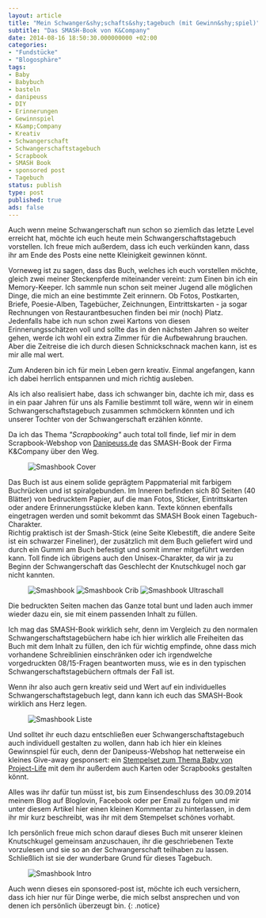 ```yaml
---
layout: article
title: "Mein Schwanger&shy;schafts&shy;tagebuch (mit Gewinn&shy;spiel)"
subtitle: "Das SMASH-Book von K&Company"
date: 2014-08-16 18:50:30.000000000 +02:00
categories:
- "Fundstücke"
- "Blogosphäre"
tags:
- Baby
- Babybuch
- basteln
- danipeuss
- DIY
- Erinnerungen
- Gewinnspiel
- K&amp;Company
- Kreativ
- Schwangerschaft
- Schwangerschaftstagebuch
- Scrapbook
- SMASH Book
- sponsored post
- Tagebuch
status: publish
type: post
published: true
ads: false
---
```

Auch wenn meine Schwangerschaft nun schon so ziemlich das letzte Level erreicht hat, möchte ich euch heute mein Schwangerschaftstagebuch vorstellen. Ich freue mich außerdem, dass ich euch verkünden kann, dass ihr am Ende des Posts eine nette Kleinigkeit gewinnen könnt.

Vorneweg ist zu sagen, dass das Buch, welches ich euch vorstellen möchte, gleich zwei meiner Steckenpferde miteinander vereint: zum Einen bin ich ein Memory-Keeper. Ich sammle nun schon seit meiner Jugend alle möglichen Dinge, die mich an eine bestimmte Zeit erinnern. Ob Fotos, Postkarten, Briefe, Poesie-Alben, Tagebücher, Zeichnungen, Eintrittskarten - ja sogar Rechnungen von Restaurantbesuchen finden bei mir (noch) Platz. Jedenfalls habe ich nun schon zwei Kartons von diesen Erinnerungsschätzen voll und sollte das in den nächsten Jahren so weiter gehen, werde ich wohl ein extra Zimmer für die Aufbewahrung brauchen. Aber die Zeitreise die ich durch diesen Schnickschnack machen kann, ist es mir alle mal wert.

Zum Anderen bin ich für mein Leben gern kreativ. Einmal angefangen, kann ich dabei herrlich entspannen und mich richtig ausleben.

Als ich also realisiert habe, dass ich schwanger bin, dachte ich mir, dass es in ein paar Jahren für uns als Familie bestimmt toll wäre, wenn wir in einem Schwangerschaftstagebuch zusammen schmöckern könnten und ich unserer Tochter von der Schwangerschaft erzählen könnte.

Da ich das Thema *"Scrapbooking"* auch total toll finde, lief mir in dem Scrapbook-Webshop von <a title="danipeuss.de" href="http://www.danipeuss.de/scrapbooking/453-smash-books-a-zubehoer/25401-smash-book-journal-folio-baby" target="_blank" rel="nofollow">Danipeuss.de</a> das SMASH-Book der Firma K&Company über den Weg.

<figure>
	<img src="{{ site.url }}/images/smashbookcover.jpg" alt="Smashbook Cover" />
</figure>

Das Buch ist aus einem solide geprägtem Pappmaterial mit farbigem Buchrücken und ist spiralgebunden. Im Inneren befinden sich 80 Seiten (40 Blätter) von bedrucktem Papier, auf die man Fotos, Sticker, Eintrittskarten oder andere Erinnerungsstücke kleben kann. Texte können ebenfalls eingetragen werden und somit bekommt das SMASH Book einen Tagebuch-Charakter.  
Richtig praktisch ist der Smash-Stick (eine Seite Klebestift, die andere Seite ist ein schwarzer Fineliner), der zusätzlich mit dem Buch geliefert wird und durch ein Gummi am Buch befestigt und somit immer mitgeführt werden kann. Toll finde ich übrigens auch den Unisex-Charakter, da wir ja zu Beginn der Schwangerschaft das Geschlecht der Knutschkugel noch gar nicht kannten.

<figure class="third">
	<img src="{{ site.url }}/images/smashbooksstest.jpg" alt="Smashbook" />
  <img src="{{ site.url }}/images/smashbookcrib.jpg" alt="Smashbook Crib" />
  <img src="{{ site.url }}/images/smashbookultraschall.jpg" alt="Smashbook Ultraschall" />
</figure>

Die bedruckten Seiten machen das Ganze total bunt und laden auch immer wieder dazu ein, sie mit einem passenden Inhalt zu füllen.

Ich mag das SMASH-Book wirklich sehr, denn im Vergleich zu den normalen Schwangerschaftstagebüchern habe ich hier wirklich alle Freiheiten das Buch mit dem Inhalt zu füllen, den ich für wichtig empfinde, ohne dass mich vorhandene Schreiblinien einschränken oder ich irgendwelche vorgedruckten 08/15-Fragen beantworten muss, wie es in den typischen Schwangerschaftstagebüchern oftmals der Fall ist.

Wenn ihr also auch gern kreativ seid und Wert auf ein individuelles Schwangerschaftstagebuch legt, dann kann ich euch das SMASH-Book wirklich ans Herz legen.

<figure>
	<img src="{{ site.url }}/images/smashbookliste.jpg" alt="Smashbook Liste" />
</figure>

Und solltet ihr euch dazu entschließen euer Schwangerschaftstagebuch auch individuell gestalten zu wollen, dann hab ich hier ein kleines Gewinnspiel für euch, denn der Danipeuss-Webshop hat netterweise ein kleines Give-away gesponsert: ein [Stempelset zum Thema Baby von Project-Life](http://www.danipeuss.de/index.php?page=shop.product_details&amp;flypage=flypage.tpl&amp;product_id=40851&amp;category_id=583&amp;option=com_virtuemart&amp;Itemid=640) mit dem ihr außerdem auch Karten oder Scrapbooks gestalten könnt.

Alles was ihr dafür tun müsst ist, bis zum Einsendeschluss des 30.09.2014 meinem Blog auf Bloglovin, Facebook oder per Email zu folgen und mir unter diesem Artikel hier einen kleinen Kommentar zu hinterlassen, in dem ihr mir kurz beschreibt, was ihr mit dem Stempelset schönes vorhabt.

Ich persönlich freue mich schon darauf dieses Buch mit unserer kleinen Knutschkugel gemeinsam anzuschauen, ihr die geschriebenen Texte vorzulesen und sie so an der Schwangerschaft teilhaben zu lassen. Schließlich ist sie der wunderbare Grund für dieses Tagebuch.

<figure>
	<img src="{{ site.url }}/images/smashbookintro.jpg" alt="Smashbook Intro" />
</figure>

Auch wenn dieses ein sponsored-post ist, möchte ich euch versichern, dass ich hier nur für Dinge werbe, die mich selbst ansprechen und von denen ich persönlich überzeugt bin.
{: .notice}

